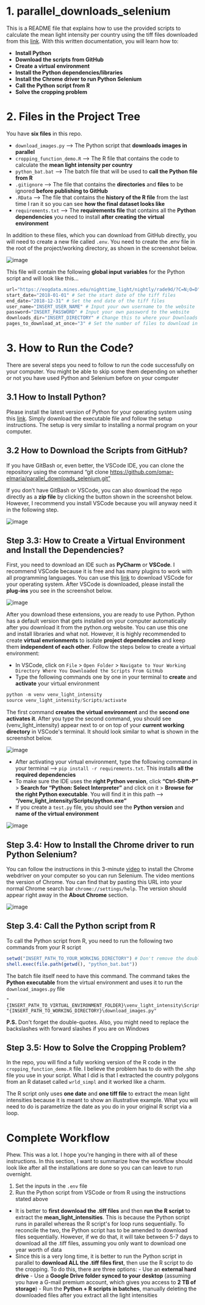 # 1. parallel_downloads_selenium
This is a README file that explains how to use the provided scripts to calculate the mean light intensity per country using the tiff files downloaded from this [link](https://eogdata.mines.edu/nighttime_light/nightly/rade9d/?C=N;O=D).
With this written documentation, you will learn how to:
- **Install Python**
- **Download the scripts from GitHub**
- **Create a virtual environment**
- **Install the Python dependencies/libraries**
- **Install the Chrome driver to run Python Selenium**
- **Call the Python script from R**
- **Solve the cropping problem**

# 2. Files in the Project Tree
You have **six files** in this repo.
- `download_images.py` --> The Python script that **downloads images in parallel**
- `cropping_function_demo.R` --> The R file that contains the code to calculate the **mean light intensity per country**
- `python_bat.bat` --> The batch file that will be used to **call the Python file from R**
- `.gitignore` --> The file that contains the **directories** and **files** to be ignored **before publishing to GitHub**
- `.RData` --> The file that contains the **history of the R file** from the last time I ran it so you can see **how the final dataset looks like**
- `requirements.txt` --> The **requirements file** that contains all the **Python dependencies** you need to install **after creating the virtual environment**

In addition to these files, which you can download from GitHub directly, you will need to create a new file called `.env`. You need to create the .env file in the root of the project/working directory, as shown in the screenshot below. 

![image](https://user-images.githubusercontent.com/98691360/222263773-5807f004-4382-4653-ad70-1878164eb62e.png)

This file will contain the following **global input variables** for the Python script and will look like this...
```python
url="https://eogdata.mines.edu/nighttime_light/nightly/rade9d/?C=N;O=D" # Set the URL to download the tiff files from
start_date="2018-01-01" # Set the start date of the tiff files
end_date="2018-12-31" # Set the end date of the tiff files
user_name="INSERT_USER_NAME" # Input your own username to the website
password="INSERT_PASSWORD" # Input your own password to the website
downloads_dir="INSERT_DIRECTORY" # Change this to where your Downloads folder is located on your computer (e.g., C:\Users\o.elmaria\Downloads)
pages_to_download_at_once="3" # Set the number of files to download in parallel. If you have a fast internet connection and large RAM, consider increasing this number to 10
```

# 3. How to Run the Code?
There are several steps you need to follow to run the code successfully on your computer. You might be able to skip some them depending on whether or not you have used Python and Selenium before on your computer

## 3.1 How to Install Python?
Please install the latest version of Python for your operating system using this [link](https://www.python.org/downloads/). Simply download the executable file and follow the setup instructions. The setup is very similar to installing a normal program on your computer.

## 3.2 How to Download the Scripts from GitHub?
If you have GitBash or, even better, the VSCode IDE, you can clone the repository using the command “git clone https://github.com/omar-elmaria/parallel_downloads_selenium.git”

If you don’t have GitBash or VSCode, you can also download the repo directly as a **zip file** by clicking the button shown in the screenshot below. However, I recommend you install VSCode because you will anyway need it in the following step.

![image](https://user-images.githubusercontent.com/98691360/222263227-9e66520d-892c-412f-857f-a7d1177d7724.png)

## Step 3.3: How to Create a Virtual Environment and Install the Dependencies?
First, you need to download an IDE such as **PyCharm** or **VSCode**. I recommend VSCode because it is free and has many plugins to work with all programming languages. You can use this [link](https://code.visualstudio.com/download) to download VSCode for your operating system. After VSCode is downloaded, please install the **plug-ins** you see in the screenshot below.

![image](https://user-images.githubusercontent.com/98691360/222264985-4ad1ed43-15d6-4ec6-a9b7-325efe3219f6.png)

After you download these extensions, you are ready to use Python. Python has a default version that gets installed on your computer automatically after you download it from the python.org website. You can use this one and install libraries and what not. However, it is highly recommended to create **virtual envrionments** to isolate **project dependencies** and keep them **independent of each other**. Follow the steps below to create a virtual environment:

- In VSCode, click on `File` > `Open Folder` > `Navigate to Your Working Directory Where You Downloaded the Scripts From GitHub`
- Type the following commands one by one in your terminal to **create** and **activate** your virtual environment 
```python
python -m venv venv_light_intensity
source venv_light_intensity/Scripts/activate
```
The first command **creates the virtual environment** and the **second one activates it**. After you type the second command, you should see (venv_light_intensity) appear next to or on top of your **current working directory** in VSCode's terminal. It should look similar to what is shown in the screenshot below.

![image](https://user-images.githubusercontent.com/98691360/222266327-7c95305b-39b9-49c2-9f34-7f0ee4513ccc.png)

- After activating your virtual environment, type the following command in your terminal --> `pip install -r requirements.txt`. This installs **all the required dependencies**
- To make sure the IDE uses the **right Python version**, click **“Ctrl-Shift-P”** > **Search for “Python: Select Interpreter”** and click on it > **Browse for the right Python executable**. You will find it in this path --> **“/venv_light_intensity/Scripts/python.exe”**
- If you create a `test.py` file, you should see the **Python version** and **name of the virtual environment**

![image](https://user-images.githubusercontent.com/98691360/222266917-2f9ebfc4-f4bc-42df-8599-b17735a381d5.png)

## Step 3.4: How to Install the Chrome driver to run Python Selenium?
You can follow the instructions in this 3-minute [video](https://www.youtube.com/watch?v=2WVxzRD6Ds4) to install the Chrome webdriver on your computer so you can run Selenium. The video mentions the version of Chrome. You can find that by pasting this URL into your normal Chrome search bar `chrome://settings/help`. The version should appear right away in the **About Chrome** section.

![image](https://user-images.githubusercontent.com/98691360/222534117-5c5d4a8b-28a1-4832-8d65-4b63c92f16f9.png)

## Step 3.4: Call the Python script from R
To call the Python script from R, you need to run the following two commands from your R script
```r
setwd("INSERT_PATH_TO_YOUR_WORKING_DIRECTORY") # Don't remove the double-quotes
shell.exec(file.path(getwd(), "python_bat.bat"))
```

The batch file itself need to have this command. The command takes the **Python executable** from the virtual environment and uses it to run the `download_images.py` file
```
"{INSERT_PATH_TO_VIRTUAL_ENVIRONMENT_FOLDER}\venv_light_intensity\Scripts\python.exe" "{INSERT_PATH_TO_WORKING_DIRECTORY}\download_images.py"
```
**P.S.** Don't forget the double-quotes. Also, you might need to replace the backslashes with forward slashes if you are on Windows

## Step 3.5: **How to Solve the Cropping Problem?**
In the repo, you will find a fully working version of the R code in the `cropping_function_demo.R` file. I believe the problem has to do with the .shp file you use in your script. What I did is that I extracted the country polygons from an R dataset called `wrld_simpl` and it worked like a charm.

The R script only uses **one date** and **one tiff file** to extract the mean light intensities because it is meant to show an illustrative example. What you will need to do is parametrize the date as you do in your original R script via a loop.

# Complete Workflow
Phew. This was a lot. I hope you're hanging in there with all of these instructions. In this section, I want to summarize how the workflow should look like after all the installations are done so you can can leave to run overnight.

1. Set the inputs in the `.env` file
2. Run the Python script from VSCode or from R using the instructions stated above
  - It is better to **first download the .tiff files** and then **run the R script** to extract the **mean_light_intensities**. This is because the Python script runs in parallel whereas the R script's for loop runs sequentially. To reconcile the two, the Python script has to be amended to download files sequentially. However, if we do that, it will take between 5-7 days to download all the .tiff files, assuming you only want to download one year worth of data
  -  Since this is a very long time, it is better to run the Python script in parallel to **download ALL the .tiff files first**, then use the R script to do the cropping. To do this, there are three options:
    -  Use an **external hard drive**
    -  Use a **Google Drive folder synced to your desktop** (assuming you have a G-mail premium account, which gives you access to **2 TB of storage**)
    -  Run the **Python + R scripts in batches**, manually deleting the downloaded files after you extract all the light intensities
